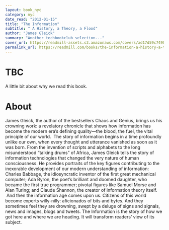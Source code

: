 ```yaml
---
layout: book_nyc
category: nyc
date_read: "2012-01-15"
title: "The Information"
subtitle: " A History, a Theory, a Flood"
author: "James Gleick"
summary: "Another techbookclub selection..."
cover_url: https://readmill-assets.s3.amazonaws.com/covers/ad17d59c749819636dc7827df56c585d-original.png?1351869276
permalink_url: https://readmill.com/books/the-information-a-history-a-theory-a-flood
---
```


# TBC
A little bit about why we read this book.

# About
James Gleick, the author of the bestsellers Chaos and Ge­nius, brings us his crowning work: a revelatory chronicle that shows how information has become the modern era’s defining quality—the blood, the fuel, the vital principle of our world.  The story of information begins in a time profoundly unlike our own, when every thought and utterance vanished as soon as it was born. From the invention of scripts and alphabets to the long misunderstood “talk­ing drums” of Africa, James Gleick tells the story of information technologies that changed the very nature of human consciousness. He provides portraits of the key figures contributing to the inexorable develop­ment of our modern understanding of information: Charles Babbage, the idiosyncratic inventor of the first great mechanical computer; Ada Byron, the po­et’s brilliant and doomed daughter, who became the first true programmer; pivotal figures like Samuel Morse and Alan Turing; and Claude Shannon, the cre­ator of information theory itself.  And then the information age comes upon us. Citi­zens of this world become experts willy-nilly: aficiona­dos of bits and bytes. And they sometimes feel they are drowning, swept by a deluge of signs and signals, news and images, blogs and tweets. The Information is the story of how we got here and where we are heading. It will transform readers’ view of its subject.
